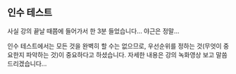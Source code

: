 ## 인수 테스트

사실 강의 끝날 때쯤에 들어가서 한 3분 들었습니다... 야근은 정말...

인수 테스트에서는 모든 것을 완벽히 할 수는 없으므로, 우선순위를 정하는 것(무엇이 중요한지 파악하는 것)이 중요하다고 하셨습니다. 자세한 내용은 강의 녹화영상 보고 말씀드리겠습니다...